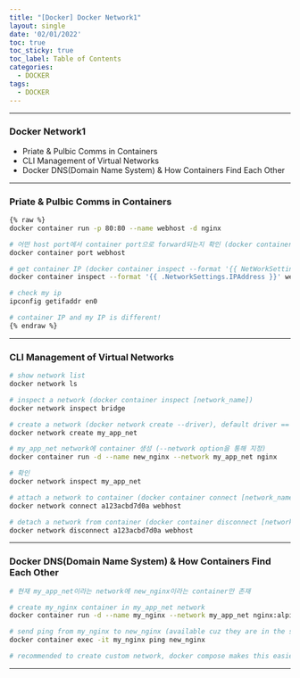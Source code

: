 ```yaml
---
title: "[Docker] Docker Network1"
layout: single
date: '02/01/2022'
toc: true
toc_sticky: true
toc_label: Table of Contents
categories:
  - DOCKER
tags:
  - DOCKER
---
```


---
### Docker Network1
* Priate & Pulbic Comms in Containers
* CLI Management of Virtual Networks
* Docker DNS(Domain Name System) & How Containers Find Each Other

---

### Priate & Pulbic Comms in Containers

```bash
{% raw %}
docker container run -p 80:80 --name webhost -d nginx

# 어떤 host port에서 container port으로 forward되는지 확인 (docker container port [container_name(id)])
docker container port webhost

# get container IP (docker container inspect --format '{{ NetWorkSettings.IPAddress }}' [container_name(id)])
docker container inspect --format '{{ .NetworkSettings.IPAddress }}' webhost

# check my ip
ipconfig getifaddr en0

# container IP and my IP is different!
{% endraw %}
```
---

### CLI Management of Virtual Networks
```bash
# show network list
docker network ls

# inspect a network (docker container inspect [network_name])
docker network inspect bridge

# create a network (docker network create --driver), default driver == bridge
docker network create my_app_net

# my_app_net network에 container 생성 (--network option을 통해 지정)
docker container run -d --name new_nginx --network my_app_net nginx

# 확인
docker network inspect my_app_net

# attach a network to container (docker container connect [network_name(id)] [container_name(id)])
docker network connect a123acbd7d0a webhost

# detach a network from container (docker container disconnect [network_name(id)] [container_name(id)])
docker network disconnect a123acbd7d0a webhost
```
---

### Docker DNS(Domain Name System) & How Containers Find Each Other
```bash
# 현재 my_app_net이라는 network에 new_nginx이라는 container만 존재

# create my_nginx container in my_app_net network
docker container run -d --name my_nginx --network my_app_net nginx:alpine

# send ping from my_nginx to new_nginx (available cuz they are in the same network my_app_net)
docker container exec -it my_nginx ping new_nginx

# recommended to create custom network, docker compose makes this easier
```
---
